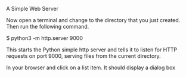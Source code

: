 A Simple Web Server

Now open a terminal and change to the directory that you just created. Then run the following command.

$ python3 -m http.server 9000

This starts the Python simple http server and tells it to listen for HTTP requests on port 9000, serving files from the current directory.


In your browser and click on a list item. It should display a dialog box 